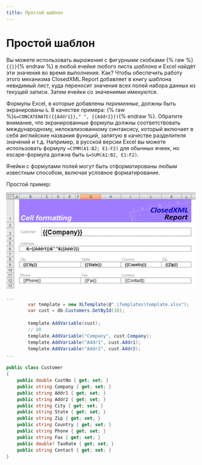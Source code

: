 ```yaml
---
title: Простой шаблон
---
```


# Простой шаблон

Вы можете использовать _выражения_ с фигурными скобками {% raw %}`{{}}`{% endraw %} в любой ячейке любого листа _шаблона_ и Excel найдёт эти значения во время выполнения. Как? Чтобы обеспечить работу этого механизма ClosedXML.Report добавляет в книгу шаблона невидимый лист, куда переносит значения всех полей набора данных из текущей записи. Затем ячейки со значениями именуются. 

Формулы Excel, в которые добавлены _переменные_, должны быть экранированы `&`. В качестве примера: {% raw %}`&=CONCATENATE({{Addr1}}," ", {{Addr2}})`{% endraw %}. Обратите внимание, что экранированные формулы должны соответствовать международному, нелокализованному синтаксису, который включает в себя английские названия функций, запятую в качестве разделителя значений и т.д. Например, в русской версии Excel вы можете использовать формулу `=СУММ(A1:B2; E1:F2)` для обычных ячеек, но escape-формула должна быть `&=SUM(A1:B2, E1:F2)`.


Ячейки с формулами полей могут быть отформатированы любым известным способом, включая условное форматирование.

Простой пример:

![simpletemplate](../../images/simple-template-01.png)

```c#
...
        var template = new XLTemplate(@".\Templates\template.xlsx");
        var cust = db.Customers.GetById(10);

        template.AddVariable(cust);
        // OR
        template.AddVariable("Company", cust.Company);
        template.AddVariable("Addr1", cust.Addr1);
        template.AddVariable("Addr2", cust.Addr2);
...

public class Customer
{
	public double CustNo { get; set; }
	public string Company { get; set; }
	public string Addr1 { get; set; }
	public string Addr2 { get; set; }
	public string City { get; set; }
	public string State { get; set; }
	public string Zip { get; set; }
	public string Country { get; set; }
	public string Phone { get; set; }
	public string Fax { get; set; }
	public double? TaxRate { get; set; }
	public string Contact { get; set; }
}

```
